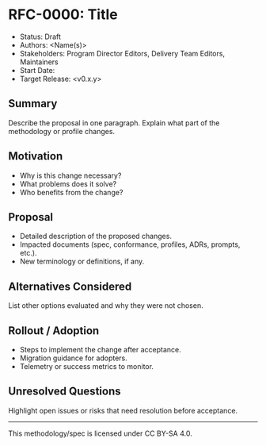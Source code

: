 # RFC-0000: Title

- Status: Draft
- Authors: <Name(s)>
- Stakeholders: Program Director Editors, Delivery Team Editors, Maintainers
- Start Date: <YYYY-MM-DD>
- Target Release: <v0.x.y>

## Summary

Describe the proposal in one paragraph. Explain what part of the methodology or profile changes.

## Motivation

- Why is this change necessary?
- What problems does it solve?
- Who benefits from the change?

## Proposal

- Detailed description of the proposed changes.
- Impacted documents (spec, conformance, profiles, ADRs, prompts, etc.).
- New terminology or definitions, if any.

## Alternatives Considered

List other options evaluated and why they were not chosen.

## Rollout / Adoption

- Steps to implement the change after acceptance.
- Migration guidance for adopters.
- Telemetry or success metrics to monitor.

## Unresolved Questions

Highlight open issues or risks that need resolution before acceptance.

---

This methodology/spec is licensed under CC BY-SA 4.0.
